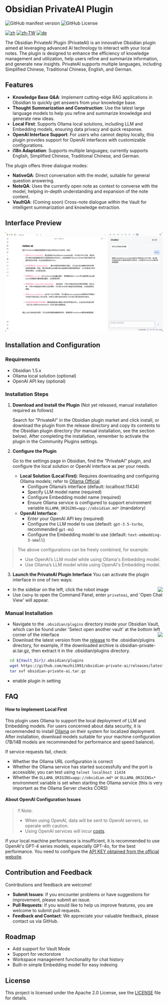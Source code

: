 # Obsidian PrivateAI Plugin

![GitHub manifest version](https://img.shields.io/github/manifest-json/v/muzhi1991/obsidian-private-ai)
![GitHub License](https://img.shields.io/github/license/muzhi1991/obsidian-private-ai)

[![zh](https://img.shields.io/badge/lang-zh-red.svg)](https://github.com/muzhi1991/obsidian-private-ai/blob/master/README_zh.md)
[![zh-TW](https://img.shields.io/badge/lang-zh--TW-green.svg)](https://github.com/muzhi1991/obsidian-private-ai/blob/master/README_zh-TW.md)
[![de](https://img.shields.io/badge/lang-de-yellow.svg)](https://github.com/muzhi1991/obsidian-private-ai/blob/master/README_de.md)



The Obsidian PrivateAI Plugin (PrivateAI) is an innovative Obsidian plugin aimed at leveraging advanced AI technology to interact with your local notes. The plugin is designed to enhance the efficiency of knowledge management and utilization, help users refine and summarize information, and generate new insights. PrivateAI supports multiple languages, including Simplified Chinese, Traditional Chinese, English, and German.

## Features

* **Knowledge Base Q&A**: Implement cutting-edge RAG applications in Obsidian to quickly get answers from your knowledge base.
* **Thought Summarization and Construction**: Use the latest large language models to help you refine and summarize knowledge and generate new ideas.
* **Local First**: Supports Ollama local solutions, including LLM and Embedding models, ensuring data privacy and quick response.
* **OpenAI Interface Support**: For users who cannot deploy locally, this plugin provides support for OpenAI interfaces with customizable configurations.
* **i18n Adaptation**: Supports multiple languages; currently supports English, Simplified Chinese, Traditional Chinese, and German.

The plugin offers three dialogue modes:

* **NativeQA**: Direct conversation with the model, suitable for general question answering.
* **NoteQA**: Uses the currently open note as context to converse with the model, helping in-depth understanding and expansion of the note content.
* **VaultQA**: (Coming soon) Cross-note dialogue within the Vault for intelligent summarization and knowledge extraction.

## Interface Preview

![App Screenshot](./screenshots/main.png)

## Installation and Configuration

### Requirements

- Obsidian 1.5.x
- Ollama local solution (optional)
- OpenAI API key (optional)

### Installation Steps

1. **Download and Install the Plugin** (Not yet released, manual installation required as follows)

   Search for "PrivateAI" in the Obsidian plugin market and click install, or download the plugin from the release directory and copy its contents to the Obsidian plugin directory (for manual installation, see the section below). After completing the installation, remember to activate the plugin in the Community Plugins settings.

2. **Configure the Plugin**

   Go to the settings page in Obsidian, find the “PrivateAI” plugin, and configure the local solution or OpenAI interface as per your needs.

   - **Local Solution (Local First)**: Requires downloading and configuring Ollama models; refer to [Ollama Official](https://ollama.com/).
     - Configure Ollama’s interface (default: localhost:11434)
     - Specify LLM model name (required)
     - Configure Embedding model name (required)
     - Ensure Ollama service is configured to support environment variable `OLLAMA_ORIGINS=app://obsidian.md*` (mandatory)
   - **OpenAI Interface**:
     - Enter your OpenAI API key (required)
     - Configure the LLM model to use (default: `gpt-3.5-turbo`, recommended `gpt-4o`)
     - Configure the Embedding model to use (default: `text-embedding-3-small`)

> The above configurations can be freely combined, for example:
> * Use OpenAI’s LLM model while using Ollama's Embedding model.
> * Use Ollama’s LLM model while using OpenAI's Embedding model.

3. **Launch the PrivateAI Plugin Interface**
You can activate the plugin interface in one of two ways:
* In the sidebar on the left, click the robot image <img style="float: right;" src="https://api.iconify.design/lucide:bot.svg">
* Use `Cmd+p` to open the Command Panel, enter `privateai`, and 'Open Chat View' will appear.

### Manual Installation

* Navigate to the `.obsidian/plugins` directory inside your Obsidian Vault, which can be found under 'Select open another vault' at the bottom left corner of the interface <img style="float: right;" src="https://publish-01.obsidian.md/access/f786db9fac45774fa4f0d8112e232d67/Attachments/icons/obsidian-icon-vault-switcher.svg">
* Download the latest version from the [release](https://github.com/muzhi1991/obsidian-private-ai/releases/latest) to the .obsidian/plugins directory, for example, if the downloaded archive is obsidian-private-ai.tar.gz, then extract it in the .obsidian/plugins directory.

```bash
  cd ${Vault_Dir}/.obsidian/plugins
  wget https://github.com/muzhi1991/obsidian-private-ai/releases/latest/download/obsidian-private-ai.tar.gz -O obsidian-private-ai.tar.gz
  tar xvf obsidian-private-ai.tar.gz
```

* enable plugin in setting
## FAQ

#### How to Implement Local First

This plugin uses Ollama to support the local deployment of LLM and Embedding models. For users concerned about data security, it is recommended to install [Ollama](https://ollama.com/) on their system for localized deployment. After installation, download models suitable for your machine configuration (7B/14B models are recommended for performance and speed balance).

If service requests fail, check:
* Whether the Ollama URL configuration is correct
* Whether the Ollama service has started successfully and the port is accessible; you can test using `telnet localhost 11434`
* Whether the `OLLAMA_ORIGINS=app://obsidian.md*` or `OLLAMA_ORIGINS=*` environment variable is set when starting the Ollama service (this is very important as the Ollama Server checks CORS)

#### About OpenAI Configuration Issues

> !! Note: 
> * When using OpenAI, data will be sent to OpenAI servers, so operate with caution.
> * Using OpenAI services will incur [costs](https://openai.com/api/pricing).

If your local machine performance is insufficient, it is recommended to use OpenAI's GPT-4 series models, especially GPT-4o, for the best performance. You need to configure the [API KEY obtained from the official website](https://platform.openai.com/account/api-keys).

## Contribution and Feedback

Contributions and feedback are welcome!

- **Submit Issues**: If you encounter problems or have suggestions for improvement, please submit an issue.
- **Pull Requests**: If you would like to help us improve features, you are welcome to submit pull requests.
- **Feedback and Contact**: We appreciate your valuable feedback, please contact us via GitHub.

## Roadmap

- Add support for Vault Mode
- Support for vectorstore
- Workspace management functionality for chat history
- Built-in simple Embedding model for easy indexing

## License

This project is licensed under the Apache 2.0 License, see the [LICENSE](./LICENSE) file for details.